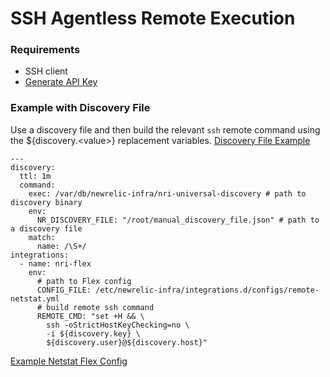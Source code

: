 # SSH Agentless Remote Execution

### Requirements

- SSH client
- [Generate API Key](https://one.newrelic.com/launcher/api-keys-ui.api-keys-launcher?)

### Example with Discovery File

Use a discovery file and then build the relevant `ssh` remote command using the ${discovery.\<value\>} replacement variables.
[Discovery File Example](./discovery-file.md)

```
---
discovery:
  ttl: 1m
  command:
    exec: /var/db/newrelic-infra/nri-universal-discovery # path to discovery binary
    env:
      NR_DISCOVERY_FILE: "/root/manual_discovery_file.json" # path to a discovery file
    match:
      name: /\S+/
integrations:
  - name: nri-flex
    env:
      # path to Flex config
      CONFIG_FILE: /etc/newrelic-infra/integrations.d/configs/remote-netstat.yml
      # build remote ssh command
      REMOTE_CMD: "set +H && \
        ssh -oStrictHostKeyChecking=no \
        -i ${discovery.key} \
        ${discovery.user}@${discovery.host}"
```

[Example Netstat Flex Config](../../examples/remote-netstat.yml)
